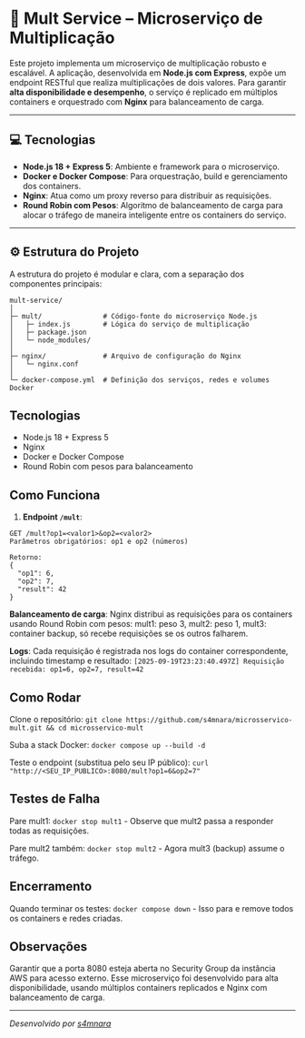 # 🚀 Mult Service – Microserviço de Multiplicação

Este projeto implementa um microserviço de multiplicação robusto e escalável. A aplicação, desenvolvida em **Node.js com Express**, expõe um endpoint RESTful que realiza multiplicações de dois valores. Para garantir **alta disponibilidade e desempenho**, o serviço é replicado em múltiplos containers e orquestrado com **Nginx** para balanceamento de carga.

---

## 💻 Tecnologias

* **Node.js 18 + Express 5**: Ambiente e framework para o microserviço.
* **Docker e Docker Compose**: Para orquestração, build e gerenciamento dos containers.
* **Nginx**: Atua como um proxy reverso para distribuir as requisições.
* **Round Robin com Pesos**: Algoritmo de balanceamento de carga para alocar o tráfego de maneira inteligente entre os containers do serviço.

---
## ⚙️ Estrutura do Projeto

A estrutura do projeto é modular e clara, com a separação dos componentes principais:

    mult-service/
    │
    ├─ mult/               # Código-fonte do microserviço Node.js
    │   ├─ index.js        # Lógica do serviço de multiplicação
    │   ├─ package.json
    │   └─ node_modules/
    │
    ├─ nginx/              # Arquivo de configuração do Nginx
    │   └─ nginx.conf
    │
    └─ docker-compose.yml  # Definição dos serviços, redes e volumes Docker

## Tecnologias

- Node.js 18 + Express 5  
- Nginx  
- Docker e Docker Compose  
- Round Robin com pesos para balanceamento

## Como Funciona

1. **Endpoint `/mult`**:

```http
GET /mult?op1=<valor1>&op2=<valor2>
Parâmetros obrigatórios: op1 e op2 (números)

Retorno:
{
  "op1": 6,
  "op2": 7,
  "result": 42
}
```


**Balanceamento de carga**: Nginx distribui as requisições para os containers usando Round Robin com pesos: mult1: peso 3, mult2: peso 1, mult3: container backup, só recebe requisições se os outros falharem.

**Logs**: Cada requisição é registrada nos logs do container correspondente, incluindo timestamp e resultado: `[2025-09-19T23:23:40.497Z] Requisição recebida: op1=6, op2=7, result=42`

## Como Rodar

Clone o repositório: `git clone https://github.com/s4mnara/microsservico-mult.git && cd microsservico-mult`

Suba a stack Docker: `docker compose up --build -d`

Teste o endpoint (substitua pelo seu IP público): `curl "http://<SEU_IP_PUBLICO>:8080/mult?op1=6&op2=7"`

## Testes de Falha

Pare mult1: `docker stop mult1` - Observe que mult2 passa a responder todas as requisições.

Pare mult2 também: `docker stop mult2` - Agora mult3 (backup) assume o tráfego.

## Encerramento

Quando terminar os testes: `docker compose down` - Isso para e remove todos os containers e redes criadas.

## Observações

Garantir que a porta 8080 esteja aberta no Security Group da instância AWS para acesso externo. Esse microserviço foi desenvolvido para alta disponibilidade, usando múltiplos containers replicados e Nginx com balanceamento de carga.

---

*Desenvolvido por [s4mnara](https://github.com/s4mnara)*
```
